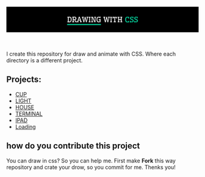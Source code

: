 <p align="center">
    <img src="./dorwing-logo.svg">
<p/>

<br/>

I create this repository for draw and animate with CSS. Where each directory is a different project.

## Projects:

- <a href="./Cup">CUP</a>
- <a href="./Light">LIGHT</a>
- <a href="./House">HOUSE</a>
- <a href="./Terminal">TERMINAL</a>
- <a href="./Ipad">IPAD</a>
- <a href="./Loading">Loading</a>

## how do you contribute this project

You can draw in css? So you can help me. First make **Fork** this way repository and crate your drow, so you commit for me. Thenks you!
